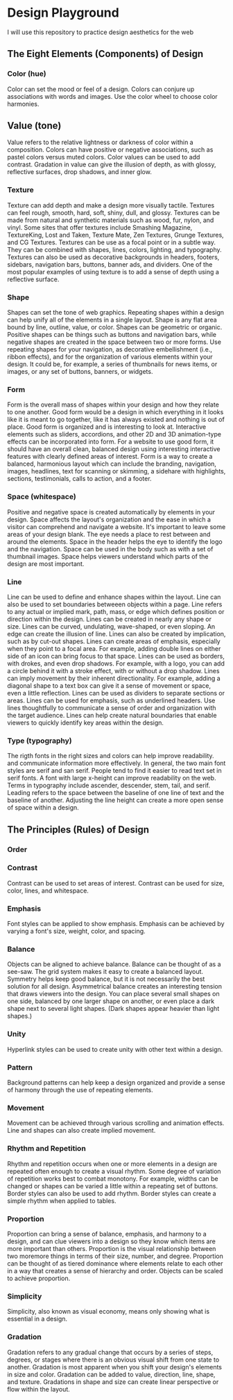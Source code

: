 # Design Playground
I will use this repository to practice design aesthetics for the web

## The Eight Elements (Components) of Design
### Color (hue)
Color can set the mood or feel of a design. Colors can conjure up associations with words and images. Use the color wheel to choose color harmonies.

## Value (tone)
Value refers to the relative lightness or darkness of color within a composition. Colors can have positive or negative associations, such as pastel colors versus muted colors. Color values can be used to add contrast. Gradation in value can give the illusion of depth, as with glossy, reflective surfaces, drop shadows, and inner glow.

### Texture
Texture can add depth and make a design more visually tactile. Textures can feel rough, smooth, hard, soft, shiny, dull, and glossy. Textures can be made from natural and synthetic materials such as wood, fur, nylon, and vinyl. Some sites that offer textures include Smashing Magazine, TextureKing, Lost and Taken, Texture Mate, Zen Textures, Grunge Textures, and CG Textures. Textures can be use as a focal point or in a subtle way. They can be combined with shapes, lines, colors, lighting, and typography. Textures can also be used as decorative backgrounds in headers, footers, sidebars, navigation bars, buttons, banner ads, and dividers. One of the most popular examples of using texture is to add a sense of depth using a reflective surface.

### Shape
Shapes can set the tone of web graphics. Repeating shapes within a design can help unify all of the elements in a single layout. Shape is any flat area bound by line, outline, value, or color. Shapes can be geometric or organic. Positive shapes can be things such as buttons and navigation bars, while negative shapes are created in the space between two or more forms. Use repeating shapes for your navigation, as decorative embellishment (i.e., ribbon effects), and for the organization of various elements within your design. It could be, for example, a series of thumbnails for news items, or images, or any set of buttons, banners, or widgets.

### Form
Form is the overall mass of shapes within your design and how they relate to one another. Good form would be a design in which everything in it looks like it is meant to go together, like it has always existed and nothing is out of place. Good form is organized and is interesting to look at. Interactive elements such as sliders, accordions, and other 2D and 3D animation-type effects can be incorporated into form. For a website to use good form, it should have an overall clean, balanced design using interesting interactive features with clearly defined areas of interest. Form is a way to create a balanced, harmonious layout which can include the branding, navigation, images, headlines, text for scanning or skimming, a sidehare with highlights, sections, testimonials, calls to action, and a footer.

### Space (whitespace)
Positive and negative space is created automatically by elements in your design. Space affects the layout's organization and the ease in which a visitor can comprehend and navigate a website. It's important to leave some areas of your design blank. The eye needs a place to rest between and around the elements. Space in the header helps the eye to identify the logo and the navigation. Space can be used in the body such as with a set of thumbnail images. Space helps viewers understand which parts of the design are most important.

### Line
Line can be used to define and enhance shapes within the layout. Line can also be used to set boundaries betweeen objects within a page. Line refers to any actual or implied mark, path, mass, or edge which defines position or direction within the design. Lines can be created in nearly any shape or size. Lines can be curved, undulating, wave-shaped, or even sloping. An edge can create the illusion of line. Lines can also be created by implication, such as by cut-out shapes. Lines can create areas of emphasis, especially when they point to a focal area. For example, adding double lines on either side of an icon can bring focus to that space. Lines can be used as borders, with drokes, and even drop shadows. For example, with a logo, you can add a circle behind it with a stroke effect, with or without a drop shadow. Lines can imply movement by their inherent directionality. For example, adding a diagonal shape to a text box can give it a sense of movement or space, even a little reflection. Lines can be used as dividers to separate sections or areas. Lines can be used for emphasis, such as underlined headers. Use lines thoughtfully to communicate a sense of order and organization with the target audience. Lines can help create natural boundaries that enable viewers to quickly identify key areas within the design.


### Type (typography)
The rigth fonts in the right sizes and colors can help improve readability. and communicate information more effectively. In general, the two main font styles are serif and san serif. People tend to find it easier to read text set in serif fonts. A font with large x-height can improve readability on the web. Terms in typography include ascender, descender, stem, tail, and serif. Leading refers to the space between the baseline of one line of text and the baseline of another. Adjusting the line height can create a more open sense of space within a design.

## The Principles (Rules) of Design
### Order

### Contrast
Contrast can be used to set areas of interest. Contrast can be used for size, color, lines, and whitespace.

### Emphasis
Font styles can be applied to show emphasis. Emphasis can be achieved by varying a font's size, weight, color, and spacing.

### Balance
Objects can be aligned to achieve balance. Balance can be thought of as a see-saw. The grid system makes it easy to create a balanced layout. Symmetry helps keep good balance, but it is not necessarily the best solution for all design. Asymmetrical balance creates an interesting tension that draws viewers into the design. You can place several small shapes on one side, balanced by one larger shape on another, or even place a dark shape next to several light shapes. (Dark shapes appear heavier than light shapes.)

### Unity
Hyperlink styles can be used to create unity with other text within a design.

### Pattern
Background patterns can help keep a design organized and provide a sense of harmony through the use of repeating elements.

### Movement
Movement can be achieved through various scrolling and animation effects. Line and shapes can also create implied movement.

### Rhythm and Repetition
Rhythm and repetition occurs when one or more elements in a design are repeated often enough to create a visual rhythm. Some degree of variation of repetition works best to combat monotony. For example, widths can be changed or shapes can be varied a little within a repeating set of buttons. Border styles can also be used to add rhythm. Border styles can create a simple rhythm when applied to tables.

### Proportion
Proportion can bring a sense of balance, emphasis, and harmony to a design, and can clue viewers into a design so they know which items are more important than others. Proportion is the visual relationship between two moremore things in terms of their size, number, and degree. Proportion can be thought of as tiered dominance where elements relate to each other in a way that creates a sense of hierarchy and order. Objects can be scaled to achieve proportion.

### Simplicity
Simplicity, also known as visual economy, means only showing what is essential in a design.

### Gradation
Gradation refers to any gradual change that occurs by a series of steps, degrees, or stages where there is an obvious visual shift from one state to another. Gradation is most apparent when you shift your design's elements in size and color. Gradation can be added to value, direction, line, shape, and texture. Gradations in shape and size can create linear perspective or flow within the layout.